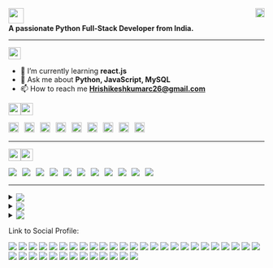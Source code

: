 <p align="left">
  <img align="left" src="https://img.shields.io/badge/Hi%20%F0%9F%91%8B%2C%20I'm%20Hrishikesh%20Kumar-blue?style=flat-square" width="auto" height="30"/>
  <img align="right" src="https://komarev.com/ghpvc/?username=hkc1226&label=Profile%20views&color=0e75b6&style=flat-square" alt="hkc1226" width="auto" height="18"/>
</p>

<br>

<p align="left"><b>A passionate Python Full-Stack Developer from India.</b></p><hr>

<p><img src="https://img.shields.io/badge/ABOUT%20ME:-red?style=flat" width="auto" height="24"></p>

- 🌱 I’m currently learning **react.js**
- 💬 Ask me about **Python, JavaScript, MySQL**
- 📫 How to reach me **Hrishikeshkumarc26@gmail.com**
<!--
<hr>

 ## 🏆GitHub Trophies:
<p><img src="https://img.shields.io/badge/%F0%9F%8F%86%20GitHub%20Trophies%3A-darkred?style=flat" /></p>

<p align="left">
  <a href="https://github.com/hkc1226?tab=repositories" target="_blank">
    <img src="https://github-profile-trophy.vercel.app/?username=hkc1226&row=2&column=7&margin-w=6" alt="hkc1226" />
  </a>
</p>
-->
<!--
# Parameters for 'https://github-profile-trophy.vercel.app/?username=hkc1226&row=2&column=7&margin-w=6' are given below:
1. title = Stars | Followers; 
2. rank = SECRET | SSS | SS | S | AAA | AA | A | B | C; 
3. column (default = 6) = number type;
4. row (default = 3) = number type;
5. theme = flat | onedark | gruvbox | dracula | monokai | chalk | nord | alduin | darkhub | juicyfresh | buddhism | oldie | radical | onestar | discord | algolia | gitdimmed | tokyonight | matrix | apprentice | dark_dimmed | dark_lover;
6. margin-w (default = 0) = number type;
7. margin-h (default = 0) = number type;
8. no-bg (default = false) = true | false;
9. no-frame (default = false) = true | false ;
-->

<p>
  <img src="https://img.shields.io/badge/CONNECT%20WITH%20ME%20ON%20-563D7C?style=flat-square" width="auto" height="24"/><img src="https://img.shields.io/badge/-%3A-044F88?color=EBEBEB&style=flat-square" width="auto" height="24"/>
</p>
<p>
  <a><img src="https://img.shields.io/badge/GitHub-100000?style=flat-square&logo=github&logoColor=100000&labelColor=EBEBEB&color=100000" width="auto" height="20"/></a>&ensp;
  <a href="https://leetcode.com/hkc1226/"><img src="https://img.shields.io/badge/-LeetCode-FFA116?style=flat-square&logo=LeetCode&logoColor=E34F26&labelColor=EBEBEB&color=FFA116" width="auto" height="20"/></a>&ensp;
  <a href="https://leetcode.com/hkc1226/"><img src="https://img.shields.io/badge/-HackerRank-2EC866?style=flat-square&logo=Hackerrank&logoColor=00751F&labelColor=EBEBEB&color=00751F" width="auto" height="20"/></a>&ensp;
  <a href="https://leetcode.com/hkc1226/"><img src="https://img.shields.io/badge/-GeeksForGeeks-298D46?style=flat-square&logo=geeksforgeeks&logoColor=298D46&labelColor=EBEBEB&color=298D46" width="auto" height="20"/></a>&ensp;
  <a href="https://leetcode.com/hkc1226/"><img src="https://img.shields.io/badge/-CodePen-000000?style=flat-square&logo=codepen&logoColor=000000&labelColor=EBEBEB&color=black" width="auto" height="20"/></a>&ensp;
  <a href="https://leetcode.com/hkc1226/"><img src="https://img.shields.io/badge/-LinkedIn-0077B5?style=flat-square&logo=linkedin&logoColor=0072B1&labelColor=EBEBEB&color=0072B1" width="auto" height="20"/></a>&ensp;
  <a href="https://leetcode.com/hkc1226/"><img src="https://img.shields.io/badge/-Indeed-003A9B?style=flat-square&logo=indeed&logoColor=003A9B&labelColor=EBEBEB&color=003A9B" width="auto" height="20"/></a>&ensp;
  <a href="https://leetcode.com/hkc1226/"><img src="https://img.shields.io/badge/-Twitter-1DA1F2?style=flat-square&logo=twitter&logoColor=1DA1F2&labelColor=EBEBEB&color=1DA1F2" width="auto" height="20"/></a>&ensp;
  <a href="https://leetcode.com/hkc1226/"><img src="https://img.shields.io/badge/-Instagram-E4405F?style=flat-square&logo=instagram&logoColor=E4405F&labelColor=EBEBEB&color=E4405F" width="auto" height="20"/></a>&ensp;
</p>

<!-- 
  <a href="https://twitter.com/hkc1226"><img src="https://img.shields.io/twitter/follow/hkc1226?logo=twitter&style=flat-square" alt="hkc1226" width="auto" height="24"/></a>

instagram color composition: Light yellow (#FEDA75), 
           orange (#FA7E1E), 
           pink (#D62976), 
           purple (#962FBF)
           blue (#4F5BD5)
-->
<hr>
<p>
  <img src="https://img.shields.io/badge/TECH%20STACKS%20-044F88?style=flat-square" width="auto" height="24"/><img src="https://img.shields.io/badge/-%3A-044F88?color=EBEBEB&style=flat-square" width="auto" height="24"/>
</p>
<p>
  <img src="https://img.shields.io/badge/-HTML-E34F26?style=fflat-square&logo=html5&logoColor=E34F26&labelColor=EBEBEB&color=E34F26" />&ensp;
  <img src="https://img.shields.io/badge/-CSS-1572B6?style=fflat-square&logo=css3&logoColor=1572B6&labelColor=EBEBEB&color=1572B6" />&ensp;
  <img src="https://img.shields.io/badge/-Sass-CC6699?style=fflat-square&logo=sass&logoColor=CC6699&labelColor=FFFFFF&color=CC6699" />&ensp;
  <img src="https://img.shields.io/badge/-Bootstrap-563D7C?style=fflat-square&logo=bootstrap&logoColor=563D7C&labelColor=FFFFFF&color=563D7C" />&ensp;
  <img src="https://img.shields.io/badge/-JavaScript-323330?style=fflat-square&logo=javascript&logoColor=323330&labelColor=F0DB4F&color=3F8F8F" />&ensp;
  <img src="https://img.shields.io/badge/-Programming%20C-00599C?style=fflat-square&logo=c&logoColor=00599C&labelColor=EBEBEB&color=044F88" />&ensp;
  <img src="https://img.shields.io/badge/-C++-00599C?style=fflat-square&logo=c%2B%2B&logoColor=00599C&labelColor=FFFFFF&color=00599C" />&ensp;
  <img src="https://img.shields.io/badge/-Python-FFA116?style=fflat-square&logo=python&logoColor=306998&labelColor=FFD43B&color=306998" />&ensp;
  <img src="https://img.shields.io/badge/-Django-FFA116?style=fflat-square&logo=django&logoColor=20AA76&labelColor=092E20&color=2B8C67" />&ensp;
  <img src="https://img.shields.io/badge/-MySQL-FFA116?style=fflat-square&logo=mysql&logoColor=FFFFFF&labelColor=00758F&color=F29111" />&ensp;
  <img src="https://img.shields.io/badge/-PostgreSQL-316192?style=fflat-square&logo=postgresql&logoColor=0064A5&labelColor=EBEBEB&color=316192" />&ensp;
</p>
<!-- 
CSS3: #264DE4, #2965F1, #EBEBEB, 1572B6
HTML: #e34c26, #f06529, #ebebeb, #E34F26
Blue. dark blue : #0064A5; base blue : #336791; light blue : #008BB9. Grey. dark grey : #848484; base grey : #666666 ...00758F
C++: #044F88 and #5E97D0.
JavaScript: Yellow (#F0DB4F) and Dark Charcoal (#323330), 308A8A
BOotstrap: 563D7C
-->
<hr>

<details align="left" dir="auto">
  <summary><sub><img src="https://img.shields.io/badge/GitHub%20Stats%3A-Indigo?style=flat" /></sub></summary>
  <img align="center" src="https://github-readme-stats.vercel.app/api?username=hkc1226&show_icons=true&locale=en" alt="GitHub Stats" />
</details>
<!--
<details align="left" dir="auto">
  <summary><sub><img src="https://img.shields.io/badge/GitHub%20Contribution%20Streak%20Counts%3A-violet?style=flat" /></sub></summary>
  <img src="https://github-readme-streak-stats.herokuapp.com/?user=hkc1226" alt="hkc1226" />
</details> 
-->

 <details align="left" dir="auto">
   <summary><sub><img src="https://img.shields.io/badge/Languages%20Used%20Stats%3A-gray?style=flat" /></sub></summary>
   <img src="https://github-readme-stats.vercel.app/api/top-langs?username=hkc1226&show_icons=true&locale=en&layout=compact" alt="Language Used Stats" />
 </details>

<details align="left" dir="auto">
  <summary><sub><img src="https://img.shields.io/badge/%F0%9F%94%9D%20Top%20Contributed%20Repo%3A-violet?style=flat" /></sub></summary>
  <img src="https://github-contributor-stats.vercel.app/api?username=hkc1226&limit=5&theme=light&combine_all_yearly_contributions=true" alt="Top Contributed Repo" />
</details>



<p>Link to Social Profile:</p>
<p>
<a><img src="https://img.shields.io/badge/-LeetCode-FFA116?style=for-the-badge&logo=LeetCode&logoColor=white&color=black" /></a>
<a><img src="https://img.shields.io/badge/-LeetCode-61DAFB?logo=leetcode&logoColor=white&labelColor=orange&color=yellow"></a>
<a><img src="https://img.shields.io/badge/-Hackerrank-2EC866?style=for-the-badge&logo=HackerRank&logoColor=white" /></a>
<a><img src="https://img.shields.io/badge/-HackerRank-61DAFB?logo=HackerRank&logoColor=white&labelColor=black&color=#1BA94C"></a>
<a><img src="https://img.shields.io/badge/GeeksforGeeks-298D46?style=for-the-badge&logo=geeksforgeeks&logoColor=white" /></a>
<a><img src="https://img.shields.io/badge/GeeksforGeeks-298D46?style=for-the-badge&logo=geeksforgeeks&logoColor=white" /></a>
<a><img src="https://img.shields.io/badge/Codepen-000000?style=for-the-badge&logo=codepen&logoColor=white" /></a>
<a><img src="https://img.shields.io/badge/LinkedIn-0077B5?style=for-the-badge&logo=linkedin&logoColor=white&Color=white" /></a>
<a href="https://leetcode.com/hkc1226/"><img src="https://img.shields.io/badge/-Indeed-003A9B?style=flat-square&logo=indeed&logoColor=003A9B&labelColor=EBEBEB&color=003A9B"/></a>
<a><img src="https://img.shields.io/badge/Twitter-1DA1F2?style=for-the-badge&logo=twitter&logoColor=white" /></a>
<a><img src="https://img.shields.io/badge/-Twitter-61DAFB?logo=twitter&logoColor=white&labelColor=darkblue&color=blue"></a>
<a><img src="https://img.shields.io/badge/X-000000?style=for-the-badge&logo=x&logoColor=white" /></a>
<a><img src="https://img.shields.io/badge/Instagram-E4405F?style=for-the-badge&logo=instagram&logoColor=white" /></a>
<a><img src="https://img.shields.io/badge/HTML5-E34F26?style=for-the-badge&logo=html5&logoColor=white" /></a>
<a><img src="https://img.shields.io/badge/CSS3-1572B6?style=for-the-badge&logo=css3&logoColor=white" /></a>
<a><img src="https://img.shields.io/badge/Sass-CC6699?style=for-the-badge&logo=sass&logoColor=white" /></a>
<a><img src="https://img.shields.io/badge/Bootstrap-563D7C?style=for-the-badge&logo=bootstrap&logoColor=white" /></a>
<a><img src="https://img.shields.io/badge/JavaScript-323330?style=for-the-badge&logo=javascript&logoColor=F7DF1E" /></a>
<a><img src="https://img.shields.io/badge/C-00599C?style=for-the-badge&logo=c&logoColor=white" /></a>
<a><img src="https://img.shields.io/badge/C%2B%2B-00599C?style=for-the-badge&logo=c%2B%2B&logoColor=white" /></a>
<a><img src="https://img.shields.io/badge/Python-FFD43B?style=for-the-badge&logo=python&logoColor=blue" /></a>
<a><img src="https://img.shields.io/badge/Python-black?color=blue&style=flat-square.svg" /></a>
<a><img src="https://img.shields.io/badge/Django-092E20?style=for-the-badge&logo=django&logoColor=green" /></a>
<a><img src="https://img.shields.io/badge/MySQL-005C84?style=for-the-badge&logo=mysql&logoColor=white" /></a>
<a><img src="https://img.shields.io/badge/PostgreSQL-316192?style=for-the-badge&logo=postgresql&logoColor=white" /></a>
<a><img src="https://img.shields.io/badge/GitHub-100000?style=for-the-badge&logo=github&logoColor=white" /></a>
<a><img src="https://img.shields.io/badge/-ReactJs-61DAFB?logo=react&logoColor=white&labelColor=blue"></a>
<a><img src="https://img.shields.io/badge/React-20232A?style=for-the-badge&logo=react&logoColor=61DAFB" /></a>
<a><img src="https://img.shields.io/badge/linktree-39E09B?style=for-the-badge&logo=linktree&logoColor=white" /></a>
<a><img src="https://img.shields.io/badge/HackerEarth-%232C3454.svg?&style=for-the-badge&logo=HackerEarth&logoColor=Blue" /></a>
<a><img src="https://img.shields.io/badge/Codeforces-445f9d?style=for-the-badge&logo=Codeforces&logoColor=white" /></a>
<a><img src="https://img.shields.io/badge/Codechef-%23B92B27.svg?&style=for-the-badge&logo=Codechef&logoColor=white" /></a>
<a><img src="https://img.shields.io/badge/VSCode-0078D4?style=for-the-badge&logo=visual%20studio%20code&logoColor=white" /></a>
<a><img src="https://img.shields.io/badge/PyCharm-000000.svg?&style=for-the-badge&logo=PyCharm&logoColor=white" /></a>
<a><img src="https://img.shields.io/badge/Notepad++-90E59A.svg?style=for-the-badge&logo=notepad%2B%2B&logoColor=black" /></a>
<a><img src="https://img.shields.io/badge/-CodeChef-5B4638?style=for-the-badge&logo=CodeChef&logoColor=white" /></a>
<a><img src="https://img.shields.io/badge/Redux-593D88?style=for-the-badge&logo=redux&logoColor=white" /></a>
<a><img src="https://img.shields.io/badge/MongoDB-4EA94B?style=for-the-badge&logo=mongodb&logoColor=white" /></a>
</p>
